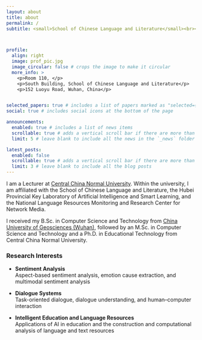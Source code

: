 ```yaml
---
layout: about
title: about
permalink: /
subtitle: <small>School of Chinese Language and Literature</small><br><small>Central China Normal University</small><br><small><i class="fa-solid fa-envelope"></i> ruifan@ccnu.edu.cn</small>



profile:
  align: right
  image: prof_pic.jpg
  image_circular: false # crops the image to make it circular
  more_info: >
    <p>Room 110, </p>
    <p>South Building, School of Chinese Language and Literature</p>
    <p>152 Luoyu Road, Wuhan, China</p>


selected_papers: true # includes a list of papers marked as "selected={true}"
social: true # includes social icons at the bottom of the page

announcements:
  enabled: true # includes a list of news items
  scrollable: true # adds a vertical scroll bar if there are more than 3 news items
  limit: 5 # leave blank to include all the news in the `_news` folder

latest_posts:
  enabled: false
  scrollable: true # adds a vertical scroll bar if there are more than 3 new posts items
  limit: 3 # leave blank to include all the blog posts
---
```


I am a Lecturer at [Central China Normal University](https://www.ccnu.edu.cn/). Within the university, I am affiliated with the School of Chinese Language and Literature, the Hubei Provincial Key Laboratory of Artificial Intelligence and Smart Learning, and the National Language Resources Monitoring and Research Center for Network Media.

I received my B.Sc. in Computer Science and Technology from [China University of Geosciences (Wuhan)](https://www.cug.edu.cn/), followed by an M.Sc. in Computer Science and Technology and a Ph.D. in Educational Technology from Central China Normal University.

### Research Interests

- **Sentiment Analysis**  
  Aspect-based sentiment analysis, emotion cause extraction, and multimodal sentiment analysis  

- **Dialogue Systems**  
  Task-oriented dialogue, dialogue understanding, and human–computer interaction  

- **Intelligent Education and Language Resources**  
  Applications of AI in education and the construction and computational analysis of language and text resources